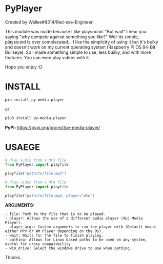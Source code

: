 # PyPlayer
Created by Wallee#8314/Red-exe-Engineer.

This module was made because I like playsound.
"But wait" I hear you saying "why compete against something you like?"
Well its simple, playsound is over complecated...
I like the simplicity of using it but it's bulky and doesn't work on my current operating system (Raspberry Pi OS 64-Bit Bullseye).
So I made something simple to use, less builky, and with more features.
You can even play videos with it.

Hope you enjoy :D

# INSTALL

```sh
pip install py-media-player
```
or
```sh
pip3 install py-media-player
```

**PyPi:**
https://pypi.org/project/py-media-player/

# USAEGE

```py
# Play audio from a MP3 file
from PyPlayer import playfile

playfile("path/to/file.mp3")
```

```py
# Play video from a MP4 file
from PyPlayer import playfile

playfile("path/to/file.mp4, player="vlc")
```

**ARGUMENTS:**

```
- file: Path to the file that is to be played.
- player: Allows the use of a different audio player (VLC Media Player).
- player_args: Custom arguments to run the player with (Default means either MPV or WM Player depending on the OS).
- wait: Waits for the file to finish playing.
- pathing: Allows for Linux based paths to be used on any system, useful for cross compatability
- win_drive: Select the windows drive to use when pathing.
```

Thanks.
